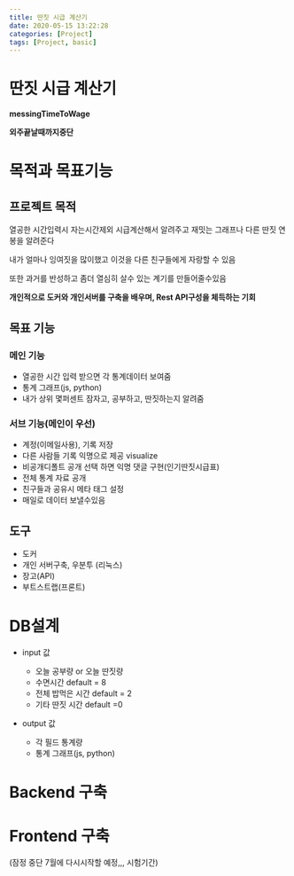 ```yaml
---
title: 딴짓 시급 계산기
date: 2020-05-15 13:22:28
categories: [Project]
tags: [Project, basic]
---
```


# 딴짓 시급 계산기

__messingTimeToWage__

__외주끝날때까지중단__

# 목적과 목표기능

## 프로젝트 목적

열공한 시간입력시 자는시간제외 시급계산해서 알려주고 
재밋는 그래프나 다른 딴짓 연봉을 알려준다

내가 얼마나 잉여짓을 많이했고 이것을 다른 친구들에게 자랑할 수 있음

또한 과거를 반성하고 좀더 열심히 살수 있는 계기를 만들어줄수있음

__개인적으로 도커와 개인서버를 구축을 배우며, Rest API구성을 체득하는 기회__

## 목표 기능

### 메인 기능

- 열공한 시간 입력 받으면 각 통계데이터 보여줌
- 통계 그래프(js, python)
- 내가 상위 몇퍼센트 잠자고, 공부하고, 딴짓하는지 알려줌

### 서브 기능(메인이 우선)

-  계정(이메일사용), 기록 저장
-  다른 사람들 기록 익명으로 제공 visualize
-  비공개디폴트 공개 선택 하면 익명 댓글 구현(인기딴짓시급표)
-  전체 통계 자료 공개
-  친구들과 공유시 메타 태그 설정
-  매일로 데이터 보낼수있음

## 도구

- 도커
- 개인 서버구축, 우분투 (리눅스)
- 장고(API)
- 부트스트랩(프론트)

# DB설계

- input 값
   - 오늘 공부량  or 오늘 딴짓량
   - 수면시간 default = 8
   - 전체 밥먹은 시간 default = 2
   - 기타 딴짓 시간 default =0

- output 값
  - 각 필드 통계량
  - 통계 그래프(js, python)





# Backend 구축





# Frontend 구축



(잠정 중단 7월에 다시시작할 예정,,, 시험기간)